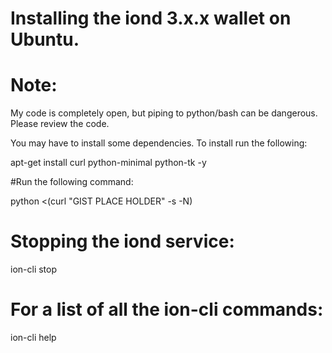 # Installing the iond 3.x.x wallet on Ubuntu.

# Note: 

My code is completely open, but piping to python/bash can be dangerous. Please review the code.

You may have to install some dependencies. To install run the following:

apt-get install curl python-minimal python-tk -y

#Run the following command:

python <(curl "GIST PLACE HOLDER" -s -N)

# Stopping the iond service:

ion-cli stop

# For a list of all the ion-cli commands:

ion-cli help
